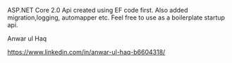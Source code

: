 
ASP.NET Core 2.0 Api created using EF code first.
Also added migration,logging, automapper etc. Feel free to use as a boilerplate startup api.


Anwar ul Haq 

https://www.linkedin.com/in/anwar-ul-haq-b6604318/
